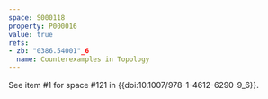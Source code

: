 ```yaml
---
space: S000118
property: P000016
value: true
refs:
- zb: "0386.54001"_6
  name: Counterexamples in Topology
---
```


See item #1 for space #121 in {{doi:10.1007/978-1-4612-6290-9_6}}.
